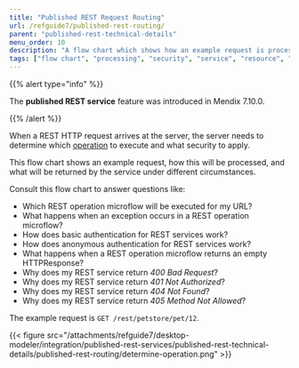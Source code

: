 ```yaml
---
title: "Published REST Request Routing"
url: /refguide7/published-rest-routing/
parent: "published-rest-technical-details"
menu_order: 10
description: "A flow chart which shows how an example request is processed, what security is applied, and what is returned by the service."
tags: ["flow chart", "processing", "security", "service", "resource", "operation", "method", "authentication", "return code", "published REST"]
---
```


{{% alert type="info" %}}

The **published REST service** feature was introduced in Mendix 7.10.0.

{{% /alert %}}

When a REST HTTP request arrives at the server, the server needs to determine which [operation](/refguide7/published-rest-operation/) to execute and what security to apply.

This flow chart shows an example request, how this will be processed, and what will be returned by the service under different circumstances.

Consult this flow chart to answer questions like:

* Which REST operation microflow will be executed for my URL?
* What happens when an exception occurs in a REST operation microflow?
* How does basic authentication for REST services work?
* How does anonymous authentication for REST services work?
* What happens when a REST operation microflow returns an empty HTTPResponse?
* Why does my REST service return _400 Bad Request_?
* Why does my REST service return _401 Not Authorized_?
* Why does my REST service return _404 Not Found_?
* Why does my REST service return _405 Method Not Allowed_?

The example request is `GET /rest/petstore/pet/12`.

{{< figure src="/attachments/refguide7/desktop-modeler/integration/published-rest-services/published-rest-technical-details/published-rest-routing/determine-operation.png" >}}
